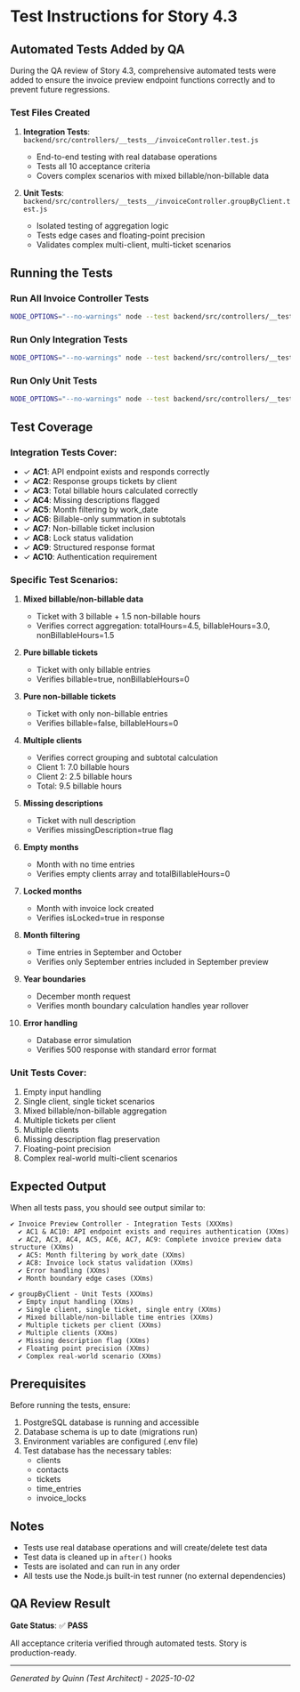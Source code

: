 # Test Instructions for Story 4.3

## Automated Tests Added by QA

During the QA review of Story 4.3, comprehensive automated tests were added to ensure the invoice preview endpoint functions correctly and to prevent future regressions.

### Test Files Created

1. **Integration Tests**: `backend/src/controllers/__tests__/invoiceController.test.js`
   - End-to-end testing with real database operations
   - Tests all 10 acceptance criteria
   - Covers complex scenarios with mixed billable/non-billable data

2. **Unit Tests**: `backend/src/controllers/__tests__/invoiceController.groupByClient.test.js`
   - Isolated testing of aggregation logic
   - Tests edge cases and floating-point precision
   - Validates complex multi-client, multi-ticket scenarios

## Running the Tests

### Run All Invoice Controller Tests

```bash
NODE_OPTIONS="--no-warnings" node --test backend/src/controllers/__tests__/invoiceController*.test.js
```

### Run Only Integration Tests

```bash
NODE_OPTIONS="--no-warnings" node --test backend/src/controllers/__tests__/invoiceController.test.js
```

### Run Only Unit Tests

```bash
NODE_OPTIONS="--no-warnings" node --test backend/src/controllers/__tests__/invoiceController.groupByClient.test.js
```

## Test Coverage

### Integration Tests Cover:

- ✓ **AC1**: API endpoint exists and responds correctly
- ✓ **AC2**: Response groups tickets by client
- ✓ **AC3**: Total billable hours calculated correctly
- ✓ **AC4**: Missing descriptions flagged
- ✓ **AC5**: Month filtering by work_date
- ✓ **AC6**: Billable-only summation in subtotals
- ✓ **AC7**: Non-billable ticket inclusion
- ✓ **AC8**: Lock status validation
- ✓ **AC9**: Structured response format
- ✓ **AC10**: Authentication requirement

### Specific Test Scenarios:

1. **Mixed billable/non-billable data**
   - Ticket with 3 billable + 1.5 non-billable hours
   - Verifies correct aggregation: totalHours=4.5, billableHours=3.0, nonBillableHours=1.5

2. **Pure billable tickets**
   - Ticket with only billable entries
   - Verifies billable=true, nonBillableHours=0

3. **Pure non-billable tickets**
   - Ticket with only non-billable entries
   - Verifies billable=false, billableHours=0

4. **Multiple clients**
   - Verifies correct grouping and subtotal calculation
   - Client 1: 7.0 billable hours
   - Client 2: 2.5 billable hours
   - Total: 9.5 billable hours

5. **Missing descriptions**
   - Ticket with null description
   - Verifies missingDescription=true flag

6. **Empty months**
   - Month with no time entries
   - Verifies empty clients array and totalBillableHours=0

7. **Locked months**
   - Month with invoice lock created
   - Verifies isLocked=true in response

8. **Month filtering**
   - Time entries in September and October
   - Verifies only September entries included in September preview

9. **Year boundaries**
   - December month request
   - Verifies month boundary calculation handles year rollover

10. **Error handling**
    - Database error simulation
    - Verifies 500 response with standard error format

### Unit Tests Cover:

1. Empty input handling
2. Single client, single ticket scenarios
3. Mixed billable/non-billable aggregation
4. Multiple tickets per client
5. Multiple clients
6. Missing description flag preservation
7. Floating-point precision
8. Complex real-world multi-client scenarios

## Expected Output

When all tests pass, you should see output similar to:

```
✔ Invoice Preview Controller - Integration Tests (XXXms)
  ✔ AC1 & AC10: API endpoint exists and requires authentication (XXms)
  ✔ AC2, AC3, AC4, AC5, AC6, AC7, AC9: Complete invoice preview data structure (XXms)
  ✔ AC5: Month filtering by work_date (XXms)
  ✔ AC8: Invoice lock status validation (XXms)
  ✔ Error handling (XXms)
  ✔ Month boundary edge cases (XXms)

✔ groupByClient - Unit Tests (XXXms)
  ✔ Empty input handling (XXms)
  ✔ Single client, single ticket, single entry (XXms)
  ✔ Mixed billable/non-billable time entries (XXms)
  ✔ Multiple tickets per client (XXms)
  ✔ Multiple clients (XXms)
  ✔ Missing description flag (XXms)
  ✔ Floating point precision (XXms)
  ✔ Complex real-world scenario (XXms)
```

## Prerequisites

Before running the tests, ensure:

1. PostgreSQL database is running and accessible
2. Database schema is up to date (migrations run)
3. Environment variables are configured (.env file)
4. Test database has the necessary tables:
   - clients
   - contacts
   - tickets
   - time_entries
   - invoice_locks

## Notes

- Tests use real database operations and will create/delete test data
- Test data is cleaned up in `after()` hooks
- Tests are isolated and can run in any order
- All tests use the Node.js built-in test runner (no external dependencies)

## QA Review Result

**Gate Status**: ✅ **PASS**

All acceptance criteria verified through automated tests. Story is production-ready.

---

*Generated by Quinn (Test Architect) - 2025-10-02*
